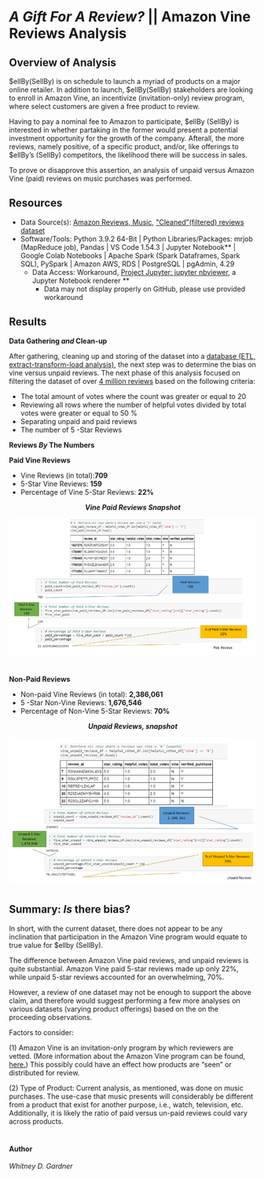 # _A Gift For A Review?_ || Amazon Vine Reviews Analysis

## Overview of Analysis

$ellBy(SellBy) is on schedule to launch a myriad of products on a major online retailer. In addition to launch, $ellBy(SellBy) stakeholders are looking to enroll in Amazon Vine, an incentivize (invitation-only) review program, where select customers are given a free product to review. 

Having to pay a nominal fee to Amazon to participate, $ellBy (SellBy) is interested in whether partaking in the former would present a potential investment opportunity for the growth of the company. Afterall, the more reviews, namely positive, of a specific product, and/or, like offerings to $ellBy’s (SellBy) competitors, the likelihood there will be success in sales.

To prove or disapprove this assertion, an analysis of unpaid versus Amazon Vine (paid) reviews on music purchases was performed. 

## Resources

* Data Source(s): [Amazon Reviews, Music](https://s3.amazonaws.com/amazon-reviews-pds/tsv/amazon_reviews_us_Music_v1_00.tsv.gz), ["Cleaned"(filtered) reviews dataset](https://app.box.com/s/l831qpxfdjg8dvcy925w7o3x9zd2og48)
* Software/Tools: Python 3.9.2 64-Bit | Python Libraries/Packages: mrjob (MapReduce job), Pandas | VS Code 1.54.3 | Jupyter Notebook** | Google Colab Notebooks | Apache Spark (Spark Dataframes, Spark SQL), PySpark | Amazon AWS, RDS | PostgreSQL | pgAdmin, 4.29
  *  Data Access: Workaround, [Project Jupyter: jupyter nbviewer](https://nbviewer.jupyter.org/), a Jupyter Notebook renderer **
     *    Data may not display properly on GitHub, please use provided workaround

## Results

**Data Gathering _and_ Clean-up**

After gathering, cleaning up and storing of the dataset into a [database (ETL, extract-transform-load analysis)]( https://github.com/SoWhitIs/amazon-vine-analysis/tree/main/images), the next step was to determine the bias on vine versus unpaid reviews.
The next phase of this analysis focused on filtering the dataset of over [4 million reviews](images/pre_filter_review_count.png) based on the following criteria: 

*  The total amount of votes where the count was greater or equal to 20
*  Reviewing all rows where the number of helpful votes divided by total votes were greater or equal to 50 %
* Separating unpaid and paid reviews
* The number of 5 -Star Reviews

**Reviews _By_ The Numbers**

**Paid Vine Reviews**
* Vine Reviews (in total):**709**
* 5-Star Vine Reviews: **159**
* Percentage of Vine 5-Star Reviews: **22%**

<p align="center"> <b><i>Vine Paid Reviews Snapshot</b></i> 
 </p>
<p align="center">
 <img align="center" src="images/paid_reviews_snapshot.png">
 </p>

#

**Non-Paid Reviews**
 * Non-paid Vine Reviews (in total): **2,386,061**
 * 5 -Star Non-Vine Reviews: **1,676,546**
 * Percentage of Non-Vine 5-Star Reviews: **70%**

<p align="center"> <b><i>Unpaid Reviews, snapshot</b></i> 
 </p>
<p align="center">
 <img align="center" src="images/unpaid_reviews_snapshot.png">
 </p>

#

## Summary: _Is_ there bias?
In short, with the current dataset, there does not appear to be any inclination that participation in the Amazon Vine program would equate to true value for $ellby (SellBy). 

The difference between Amazon Vine paid reviews, and unpaid reviews is quite substantial. Amazon Vine paid 5-star reviews made up only 22%, while unpaid 5-star reviews accounted for an overwhelming, 70%. 

However, a review of one dataset may not be enough to support the above claim, and therefore would suggest performing a few more analyses on various datasets (varying product offerings) based on the on the proceeding observations.  

 Factors to consider: 

(1) Amazon Vine is an invitation-only program by which reviewers are vetted. (More information about the Amazon Vine program can be found, [here.]( https://www.amazon.com/gp/vine/help)) This possibly could have an effect how products are “seen” or distributed for review. 

(2) Type of Product: Current analysis, as mentioned, was done on music purchases. The use-case that music presents will considerably be different from a product that exist for another purpose, i.e., watch, television, etc.  Additionally, it is likely the ratio of paid versus un-paid reviews could vary across products. 

#
#### Author

_Whitney D. Gardner_


